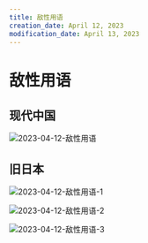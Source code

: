 ```yaml
---
title: 敌性用语
creation_date: April 12, 2023
modification_date: April 13, 2023
---
```



# 敌性用语

## 现代中国

![2023-04-12-敌性用语](assets/2023-04-12-敌性用语.jpeg)

## 旧日本

![2023-04-12-敌性用语-1](assets/2023-04-12-敌性用语-1.png)

![2023-04-12-敌性用语-2](assets/2023-04-12-敌性用语-2.png)

![2023-04-12-敌性用语-3](assets/2023-04-12-敌性用语-3.png)

